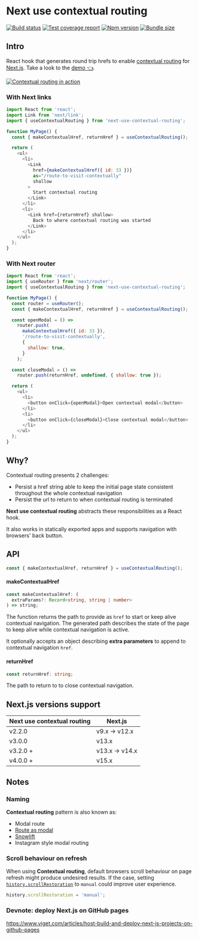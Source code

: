 # Next use contextual routing

[![Build status][ci-badge]][ci]
[![Test coverage report][coveralls-badge]][coveralls]
[![Npm version][npm-badge]][npm]
[![Bundle size][bundlephobia-badge]][bundlephobia]

## Intro

React hook that generates round trip hrefs to enable [contextual routing][next-docs-contextual-routing] for [Next.js][next]. Take a look to the [demo 👈][demo].

[![Contextual routing in action](https://j.gifs.com/jZ37mz.gif)](https://www.youtube.com/watch?v=4NR2uOBsIu4)

### With Next links

```js
import React from 'react';
import Link from 'next/link';
import { useContextualRouting } from 'next-use-contextual-routing';

function MyPage() {
  const { makeContextualHref, returnHref } = useContextualRouting();

  return (
    <ul>
      <li>
        <Link
          href={makeContextualHref({ id: 33 })}
          as="/route-to-visit-contextually"
          shallow
        >
          Start contextual routing
        </Link>
      </li>
      <li>
        <Link href={returnHref} shallow>
          Back to where contextual routing was started
        </Link>
      </li>
    </ul>
  );
}
```

### With Next router

```js
import React from 'react';
import { useRouter } from 'next/router';
import { useContextualRouting } from 'next-use-contextual-routing';

function MyPage() {
  const router = useRouter();
  const { makeContextualHref, returnHref } = useContextualRouting();

  const openModal = () =>
    router.push(
      makeContextualHref({ id: 33 }),
      '/route-to-visit-contextually',
      {
        shallow: true,
      }
    );

  const closeModal = () =>
    router.push(returnHref, undefined, { shallow: true });

  return (
    <ul>
      <li>
        <button onClick={openModal}>Open contextual modal</button>
      </li>
      <li>
        <button onClick={closeModal}>Close contextual modal</button>
      </li>
    </ul>
  );
}
```

## Why?

Contextual routing presents 2 challenges:

- Persist a href string able to keep the initial page state consistent throughout the whole contextual navigation
- Persist the url to return to when contextual routing is terminated

**Next use contextual routing** abstracts these responsibilities as a React hook.

It also works in statically exported apps and supports navigation with browsers' back button.

## API

```ts
const { makeContextualHref, returnHref } = useContextualRouting();
```

#### makeContextualHref

```ts
const makeContextualHref: (
  extraParams?: Record<string, string | number>
) => string;
```

The function returns the path to provide as `href` to start or keep alive contextual navigation. The generated path describes the state of the page to keep alive while contextual navigation is active.

It optionally accepts an object describing **extra parameters** to append to contextual navigation `href`.

#### returnHref

```ts
const returnHref: string;
```

The path to return to to close contextual navigation.

## Next.js versions support

| Next use contextual routing | Next.js        |
| --------------------------- | -------------- |
| v2.2.0                      | v9.x -> v12.x  |
| v3.0.0                      | v13.x          |
| v3.2.0 +                    | v13.x -> v14.x |
| v4.0.0 +                    | v15.x          |

## Notes

### Naming

**Contextual routing** pattern is also known as:

- Modal route
- [Route as modal][next-docs-contextual-routing]
- [Snowlift][twitter-pattern-name]
- Instagram style modal routing

### Scroll behaviour on refresh

When using **Contextual routing**, default browsers scroll behaviour on page refresh might produce undesired results. If the case, setting [`history.scrollRestoration`][history-scroll-restoration-docs] to `manual` could improve user experience.

```js
history.scrollRestoration = 'manual';
```

### Devnote: deploy Next.js on GitHub pages

https://www.viget.com/articles/host-build-and-deploy-next-js-projects-on-github-pages

[ci-badge]: https://github.com/toomuchdesign/next-use-contextual-routing/actions/workflows/ci.yml/badge.svg
[ci]: https://github.com/toomuchdesign/next-use-contextual-routing/actions/workflows/ci.yml
[npm]: https://www.npmjs.com/package/next-use-contextual-routing
[npm-badge]: https://img.shields.io/npm/v/next-use-contextual-routing.svg
[coveralls-badge]: https://coveralls.io/repos/github/toomuchdesign/next-use-contextual-routing/badge.svg?branch=master
[coveralls]: https://coveralls.io/github/toomuchdesign/next-use-contextual-routing?branch=master
[next]: https://nextjs.org/
[next-docs-contextual-routing]: https://github.com/vercel/next.js/tree/v9.5.3/examples/with-route-as-modal
[twitter-pattern-name]: https://twitter.com/swyx/status/1245891685927682049
[history-scroll-restoration-docs]: https://developer.mozilla.org/en-US/docs/Web/API/History/scrollRestoration
[demo]: https://toomuchdesign.github.io/next-use-contextual-routing/
[bundlephobia-badge]: https://badgen.net/bundlephobia/minzip/next-use-contextual-routing
[bundlephobia]: https://bundlephobia.com/result?p=next-use-contextual-routing
